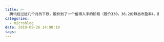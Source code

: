 ```yaml
---
title: >-
  腾讯经过这几个月的下跌，股价到了一个值得入手的阶段（股价330，36.2的静态市盈率）。腾讯社交给他提供的流量真是太稳定了（也许可以类比可口可乐了？）。而且除去社交产品带来的巨大流量，其投资布局也很有远见，文娱（游戏、音乐、阅读、电影等等）、电商、外卖、金融等等领域布局到位。此外产品能力也经过多次验证，从qq到微信，从LOL到王者荣耀，多次的产业变革以及风口都能较好地把握到。近来面临游戏的监管、整个经济环境的萧条以及头条的冲击，整个股价也许是徘徊向下的，但是从长远来看持有腾讯还是有较大成长空间的。
categories:
  - microblog
date: 2018-09-26 14:00:19
tags:
---
```


